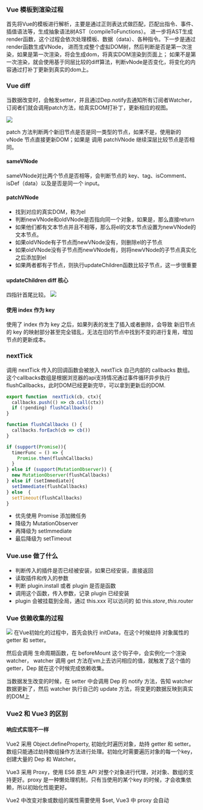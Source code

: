 
### Vue 模板到渲染过程

首先将Vue的模板进行解析，主要是通过正则表达式做匹配，匹配出指令、事件、插值语法等，生成抽象语法树AST（compileToFunctions）。
进一步将AST生成render函数，这个过程会依次处理模板、数据（data）、各种指令。下一步是通过render函数生成VNode，
进而生成整个虚拟DOM树，然后判断是否是第一次渲染，如果是第一次渲染，将会生成dom，将真实DOM渲染到页面上；
如果不是第一次渲染，就会使用基于同层比较的diff算法，判断vNode是否变化，将变化的内容通过打补丁更新到真实的dom上。


### Vue diff

当数据改变时，会触发setter，并且通过Dep.notify去通知所有订阅者Watcher，订阅者们就会调用patch方法，给真实DOM打补丁，更新相应的视图。

![](https://lantiany-1254329693.cos.ap-chongqing.myqcloud.com/blog/20220620174340.png)


patch 方法判断两个新旧节点是否是同一类型的节点，如果不是，使用新的 vNode 节点直接更新DOM；如果是 调用 patchVNode 继续深层比较节点是否相同。

#### sameVNode
sameVNode对比两个节点是否相等，会判断节点的 key、tag、isComment、isDef（data）以及是否是同一个 input。

#### patchVNode 

- 找到对应的真实DOM，称为el
- 判断newVNode和oldVNode是否指向同一个对象，如果是，那么直接return
- 如果他们都有文本节点并且不相等，那么将el的文本节点设置为newVNode的文本节点。
- 如果oldVNode有子节点而newVNode没有，则删除el的子节点
- 如果oldVNode没有子节点而newVNode有，则将newVNode的子节点真实化之后添加到el
- 如果两者都有子节点，则执行updateChildren函数比较子节点，这一步很重要

#### updateChildren diff 核心
四指针首尾比较。
![](https://lantiany-1254329693.cos.ap-chongqing.myqcloud.com/blog/20220620175124.png)

#### 使用 index 作为 key

使用了 index 作为 key 之后，如果列表的发生了插入或者删除，会导致 新旧节点的 key 的映射部分甚至完全错乱，无法在旧的节点中找到不变的进行复用，增加节点的更新成本。


### nextTick

调用 nextTick 传入的回调函数会被放入 nextTick 自己内部的 callbacks 数组。
这个callbacks数组是根据浏览器的api支持情况通过事件循环异步执行 flushCallbacks，此时DOM已经更新完毕，可以拿到更新后的DOM.
```typescript
export function  nextTick(cb, ctx){
  callbacks.push(() => cb.call(ctx))
  if (!pending) flushCallbacks()
}

function flushCallbacks () {
  callbacks.forEach(cb => cb())
}

if (support(Promise)){
  timerFunc = () => {
    Promise.then(flushCallbacks)
  }
} else if (support(MutationObserver)) {
  new MutationObserver(flushCallbacks)
} else if (setImmediate){
  setImmediate(flushCallbacks)
} else  {
  setTimeout(flushCallbacks)
}
```

- 优先使用 Promise 添加微任务
- 降级为 MutationObserver
- 再降级为 setImmediate
- 最后降级为 setTimeout

### Vue.use 做了什么

- 判断传入的插件是否已经被安装，如果已经安装，直接返回
- 读取插件和传入的参数
- 判断 plugin.install 或者 plugin 是否是函数
- 调用这个函数，传入参数，记录 plugin 已经安装
- plugin 会被挂载到全局，通过 this.xxx 可以访问的 如 this.$store, this.$router

### Vue 依赖收集的过程
![](https://lantiany-1254329693.cos.ap-chongqing.myqcloud.com/blog/20220624115319.png)
在Vue初始化的过程中，首先会执行 initData，在这个时候劫持 对象属性的 getter 和 setter。

然后会调用 生命周期函数，在 beforeMount 这个钩子中，会实例化一个渲染 watcher， 
watcher 调用 get 方法在vm上去访问相应的值，就触发了这个值的getter，Dep 就在这个时候完成依赖收集。

当数据发生改变的时候，在 setter 中会调用 Dep 的 notify 方法，告知 watcher 数据更新了，然后 watcher 执行自己的 update 方法，将变更的数据反映到真实的DOM上


### Vue2 和 Vue3 的区别

#### 响应式实现不一样

Vue2 采用 Object.defineProperty, 初始化时遍历对象，劫持 getter 和 setter。数组只能通过劫持数组操作方法进行处理。初始化时需要遍历对象的每一个key，创建大量的 Dep 和 Watcher。

Vue3 采用 Proxy，使用 ES6 原生 API 对整个对象进行代理，对对象、数组的支持更好。proxy 是一种懒处理机制，只有当使用的某个key 的时候，才会收集依赖，所以初始化性能更好。

Vue2 中改变对象或数组的属性需要使用 $set, Vue3 中 proxy 会自动


